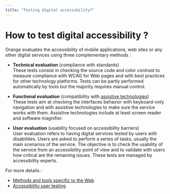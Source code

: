 ```yaml
---
title: "Testing digital accessibility?"
---
```

# How to test digital accessibility&nbsp;?

Orange evaluates the accessibility of mobile applications, web sites or any other digital services using three complementary methods&nbsp;:
- **Technical evaluation** (compliance with standards)  
These tests consist in checking the source code and color contrast to measure compliance with WCAG for Web pages and with best practices for other technology platforms. Tests can be partly performed automatically by tools but the majority requires manual control.

- **Functional evaluation** (compatibility with [assistive technologies](/en/assistive-technologies/))  
These tests aim at checking the interfaces behavior with keyboard-only navigation and with assistive technologies to make sure the service works with them. Assistive technologies include at least screen reader and software magnifier.

- **User evaluation** (usability focused on accessibility barriers)  
User evaluation refers to having digital services tested by users with disabilities. Users are asked to perform a series of tasks, usually the main scenarios of the service. The objective is to check the usability of the service from an accessibility point of view and to validate with users how critical are the remaining issues. These tests are  managed by accessibility experts.  

For more details&nbsp;:
- [Methods and tools specific to the Web](/en/web/toolbox/)
- [Accessibility user testing](/en/accessibility-user-testing/)
